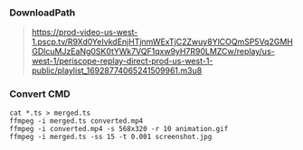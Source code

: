 ### DownloadPath

> https://prod-video-us-west-1.pscp.tv/R9Xd0YeIvkdEnjHTjnmWExTjC2Zwuy8YlCOQmSP5Vq2GMHGDlcuMJzEaNg0SK0tYWk7VQF1qxw9yH7R90LMZCw/replay/us-west-1/periscope-replay-direct-prod-us-west-1-public/playlist_16928774065241509961.m3u8

### Convert CMD

```
cat *.ts > merged.ts
ffmpeg -i merged.ts converted.mp4
ffmpeg -i converted.mp4 -s 568x320 -r 10 animation.gif
ffmpeg -i merged.ts -ss 15 -t 0.001 screenshot.jpg
```